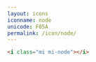 ```yaml
---
layout: icons
iconname: node
unicode: F05A
permalink: /icon/node/
---
```


``` html
<i class="mi mi-node"></i>
```
